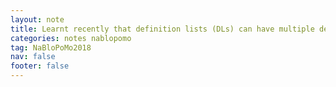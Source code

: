 ```yaml
---
layout: note
title: Learnt recently that definition lists (DLs) can have multiple definitions (DDs) for every term (DT) and I’m so here for it.
categories: notes nablopomo
tag: NaBloPoMo2018
nav: false
footer: false
---
```

